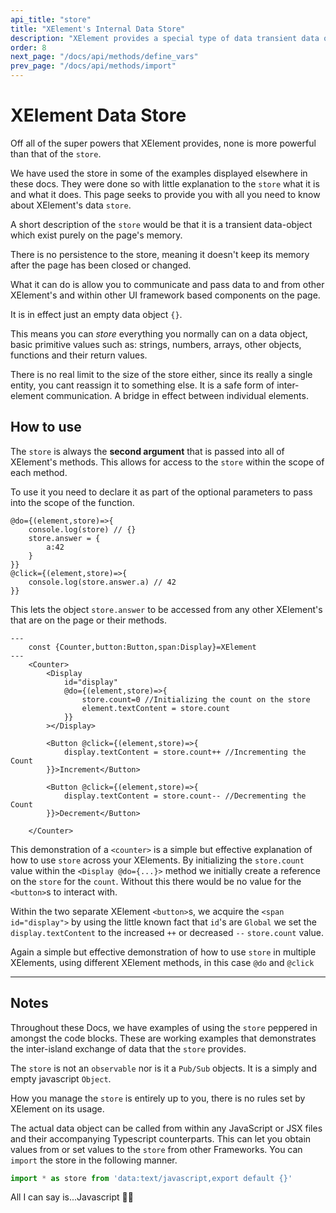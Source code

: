 ```yaml
---
api_title: "store"
title: "XElement's Internal Data Store"
description: "XElement provides a special type of data transient data objet for bi-directional data exchange between different XElements"
order: 8
next_page: "/docs/api/methods/define_vars"
prev_page: "/docs/api/methods/import"
---
```


# XElement Data Store

Off all of the super powers that XElement provides, none is more powerful than that of the `store`.

We have used the store in some of the examples displayed elsewhere in these docs. They were done so with little explanation to the `store` what it is and what it does. This page seeks to provide you with all you need to know about XElement's data `store`.

A short description of the `store` would be that it is a transient data-object which exist purely on the page's memory.

There is no persistence to the store, meaning it doesn't keep its memory after the page has been closed or changed.

What it can do is allow you to communicate and pass data to and from other XElement's and within other UI framework based components on the page.

It is in effect just an empty data object `{}`.

This means you can *store* everything you normally can on a data object, basic primitive values such as: strings, numbers, arrays, other objects, functions and their return values.

There is no real limit to the size of the store either, since its really a single entity, you cant reassign it to something else. It is a safe form of inter-element communication. A bridge in effect between individual elements.

## How to use

The `store` is always the **second argument** that is passed into all of XElement's methods. This allows for access to the `store` within the scope of each method.

To use it you need to declare it as part of the optional parameters to pass into the scope of the function.

```astro
@do={(element,store)=>{
    console.log(store) // {}
    store.answer = {
        a:42
    }
}}
@click={(element,store)=>{
    console.log(store.answer.a) // 42
}}
```

This lets the object `store.answer` to be accessed from any other XElement's that are on the page or their methods.

```astro
---
    const {Counter,button:Button,span:Display}=XElement
---
    <Counter>
        <Display 
            id="display"
            @do={(element,store)=>{
                store.count=0 //Initializing the count on the store
                element.textContent = store.count
            }}
        ></Display>
        
        <Button @click={(element,store)=>{
            display.textContent = store.count++ //Incrementing the Count   
        }}>Increment</Button>
        
        <Button @click={(element,store)=>{
            display.textContent = store.count-- //Decrementing the Count
        }}>Decrement</Button>
    
    </Counter>
```

This demonstration of a `<counter>` is a simple but effective explanation of how to use `store` across your XElements. By initializing the `store.count` value within the `<Display @do={...}>` method we initially create a reference on the `store` for the `count`. Without this there would be no value for the `<button>`s to interact with.

Within the two separate XElement `<button>`s, we acquire the `<span id="display">` by using the little known fact that `id`'s are `Global` we set the `display.textContent` to the increased `++` or decreased `--` `store.count` value.

Again a simple but effective demonstration of how to use `store` in multiple XElements, using different XElement methods, in this case `@do` and `@click`

------
## Notes

Throughout these Docs, we have examples of using the `store` peppered in amongst the code blocks. These are working examples that demonstrates the inter-island exchange of data that the `store` provides.

The `store` is not an `observable` nor is it a `Pub/Sub` objects. It is a simply and empty javascript `Object`.

How you manage the `store` is entirely up to you, there is no rules set by XElement on its usage.

The actual data object can be called from within any JavaScript or JSX files and their accompanying Typescript counterparts. This can let you obtain values from or set values to the `store` from other Frameworks.  You can `import` the store in the following manner.

```js
import * as store from 'data:text/javascript,export default {}'
```

All I can say is...Javascript 🤷‍♂️
